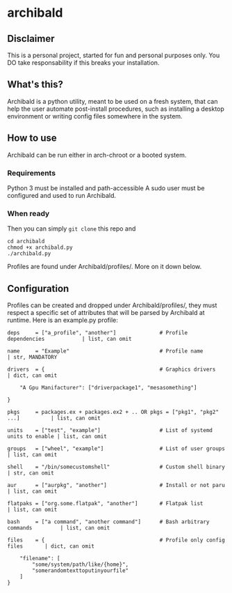 # archibald
## Disclaimer
This is a personal project, started for fun and personal purposes only. You DO take responsability if this breaks your installation. 

## What's this?
Archibald is a python utility, meant to be used on a fresh system, that can help the user automate post-install procedures, such as installing a desktop environment or writing config files somewhere in the system.

## How to use
Archibald can be run either in arch-chroot or a booted system.
### Requirements
Python 3 must be installed and path-accessible
A sudo user must be configured and used to run Archibald.
### When ready
Then you can simply ```git clone``` this repo and
```
cd archibald
chmod +x archibald.py
./archibald.py
```
Profiles are found under Archibald/profiles/. More on it down below.

## Configuration
Profiles can be created and dropped under Archibald/profiles/, they must respect a specific set of attributes that will be parsed by Archibald at runtime. Here is an example.py profile:
```
deps     = ["a_profile", "another"]              # Profile dependencies            | list, can omit

name     = "Example"                             # Profile name                    | str, MANDATORY
        
drivers  = {                                     # Graphics drivers                | dict, can omit

    "A Gpu Manifacturer": ["driverpackage1", "mesasomething"]

}
    
pkgs     = packages.ex + packages.ex2 + .. OR pkgs = ["pkg1", "pkg2" ...]          | list, can omit
    
units    = ["test", "example"]                   # List of systemd units to enable | list, can omit
    
groups   = ["wheel", "example"]                  # List of user groups             | list, can omit
    
shell    = "/bin/somecustomshell"                # Custom shell binary             | str, can omit
    
aur      = ["aurpkg", "another"]                 # Install or not paru             | list, can omit

flatpaks = ["org.some.flatpak", "another"]       # Flatpak list                    | list, can omit

bash     = ["a command", "another command"]      # Bash arbitrary commands         | list, can omit

files    = {                                     # Profile only config files       | dict, can omit
        
    "filename": [
        "some/system/path/like/{home}",
        "somerandomtexttoputinyourfile"
    ]
}
```